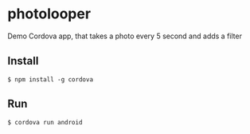 # photolooper
Demo Cordova app, that takes a photo every 5 second and adds a filter

## Install
`$ npm install -g cordova`

## Run
`$ cordova run android`